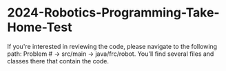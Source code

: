 # 2024-Robotics-Programming-Take-Home-Test

If you're interested in reviewing the code, please navigate to the following path: Problem # -> src/main -> java/frc/robot. 
You'll find several files and classes there that contain the code.
